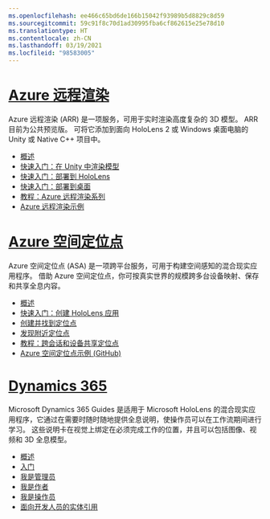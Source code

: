 ```yaml
---
ms.openlocfilehash: ee466c65bd6de166b15042f93989b5d8829c8d59
ms.sourcegitcommit: 59c91f8c70d1ad30995fba6cf862615e25e78d10
ms.translationtype: HT
ms.contentlocale: zh-CN
ms.lasthandoff: 03/19/2021
ms.locfileid: "98583005"
---
```

# <a name="azure-remote-rendering"></a>[Azure 远程渲染](#tab/arr)

Azure 远程渲染 (ARR) 是一项服务，可用于实时渲染高度复杂的 3D 模型。 ARR 目前为公共预览版。 可将它添加到面向 HoloLens 2 或 Windows 桌面电脑的 Unity 或 Native C++ 项目中。

* [概述](/azure/remote-rendering/overview/about) 
* [快速入门：在 Unity 中渲染模型](/azure/remote-rendering/quickstarts/render-model) 
* [快速入门：部署到 HoloLens](/azure/remote-rendering/quickstarts/deploy-to-hololens) 
* [快速入门：部署到桌面](/azure/remote-rendering/quickstarts/deploy-to-desktop) 
* [教程：Azure 远程渲染系列](/azure/remote-rendering/tutorials/unity/tutorial-landing) 
* [Azure 远程渲染示例](/azure/remote-rendering/samples/showcase-app)

# <a name="azure-spatial-anchors"></a>[Azure 空间定位点](#tab/asa)

Azure 空间定位点 (ASA) 是一项跨平台服务，可用于构建空间感知的混合现实应用程序。 借助 Azure 空间定位点，你可按真实世界的规模跨多台设备映射、保存和共享全息内容。

* [概述](/azure/spatial-anchors/overview) 
* [快速入门：创建 HoloLens 应用](/azure/spatial-anchors/quickstarts/get-started-unity-hololens) 
* [创建并找到定位点](/azure/spatial-anchors/how-tos/create-locate-anchors-unity) 
* [发现附近定位点](/azure/spatial-anchors/how-tos/set-up-coarse-reloc-unity)
* [教程：跨会话和设备共享定位点](/azure/spatial-anchors/tutorials/tutorial-share-anchors-across-devices?tabs=VS%2cAndroid)  
* [Azure 空间定位点示例 (GitHub)](https://github.com/Azure/azure-spatial-anchors-samples) 

# <a name="dynamics-365"></a>[Dynamics 365](#tab/D365)

Microsoft Dynamics 365 Guides 是适用于 Microsoft HoloLens 的混合现实应用程序，它通过在需要时随时随地提供全息说明，使操作员可以在工作流期间进行学习。 这些说明卡在视觉上绑定在必须完成工作的位置，并且可以包括图像、视频和 3D 全息模型。

* [概述](/dynamics365/mixed-reality/guides/) 
* [入门](/dynamics365/mixed-reality/guides/get-started) 
* [我是管理员](/dynamics365/mixed-reality/guides/setup)
* [我是作者](/dynamics365/mixed-reality/guides/authoring-overview) 
* [我是操作员](/dynamics365/mixed-reality/guides/operator-overview) 
* [面向开发人员的实体引用](/dynamics365/mixed-reality/guides/developer-entity-reference)